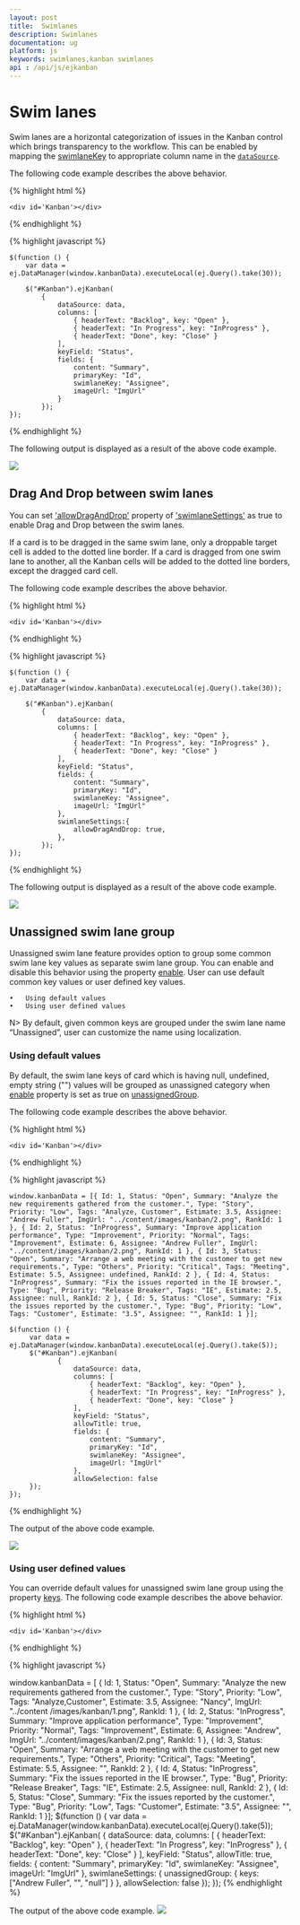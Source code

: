 ```yaml
---
layout: post
title:  Swimlanes
description: Swimlanes
documentation: ug
platform: js
keywords: swimlanes,kanban swimlanes
api : /api/js/ejkanban
---
```


# Swim lanes

Swim lanes are a horizontal categorization of issues in the Kanban control which brings transparency to the workflow. This can be enabled by mapping the [swimlaneKey](https://help.syncfusion.com/api/js/ejkanban#members:fields-swimlanekey) to appropriate column name in the [`dataSource`](https://help.syncfusion.com/api/js/ejkanban#members:datasource).

The following code example describes the above behavior.

{% highlight html %}

    <div id='Kanban'></div>

{% endhighlight %}

{% highlight javascript %}

    $(function () {
        var data = ej.DataManager(window.kanbanData).executeLocal(ej.Query().take(30));
        
        $("#Kanban").ejKanban(
            {
                dataSource: data,
                columns: [
                    { headerText: "Backlog", key: "Open" },
                    { headerText: "In Progress", key: "InProgress" },
                    { headerText: "Done", key: "Close" }
                ],
                keyField: "Status",
                fields: {
                    content: "Summary",
                    primaryKey: "Id",
                    swimlaneKey: "Assignee",
                    imageUrl: "ImgUrl"
                }
            });
    });

{% endhighlight %}

The following output is displayed as a result of the above code example.

![](Swimlane_images/swimlane_img1.png)

## Drag And Drop between swim lanes

You can set ['allowDragAndDrop'](https://help.syncfusion.com/api/js/ejkanban#members:swimlanesettings-allowdraganddrop) property of ['swimlaneSettings'](https://help.syncfusion.com/api/js/ejkanban#members:swimlanesettings) as true to enable Drag and Drop between the swim lanes.

If a card is to be dragged in the same swim lane, only a droppable target cell is added to the dotted line border. If a card is dragged from one swim lane to another, all the Kanban cells will be added to the dotted line borders, except the dragged card cell.

The following code example describes the above behavior.

{% highlight html %}

    <div id='Kanban'></div>

{% endhighlight %}

{% highlight javascript %}

    $(function () {
        var data = ej.DataManager(window.kanbanData).executeLocal(ej.Query().take(30));
        
        $("#Kanban").ejKanban(
            {
                dataSource: data,
                columns: [
                    { headerText: "Backlog", key: "Open" },
                    { headerText: "In Progress", key: "InProgress" },
                    { headerText: "Done", key: "Close" }
                ],
                keyField: "Status",
                fields: {
                    content: "Summary",
                    primaryKey: "Id",
                    swimlaneKey: "Assignee",
                    imageUrl: "ImgUrl"
                },
                swimlaneSettings:{
                    allowDragAndDrop: true,
                },
            });
    });

{% endhighlight %}

The following output is displayed as a result of the above code example.

![](Swimlane_images/swimlane_img2.png)

## Unassigned swim lane group

Unassigned swim lane feature provides option to group some common swim lane key values as separate swim lane group. You can enable and disable this behavior using the property [enable](https://help.syncfusion.com/api/js/ejkanban#members:swimlanesettings-unassignedgroup-enable).
User can use default common key values or user defined key values. 

    •	Using default values
    •	Using user defined values

N> By default, given common keys are grouped under the swim lane name “Unassigned”, user can customize the name using localization.

### Using default values

By default, the swim lane keys of card which is having null, undefined, empty string ("") values will be grouped as unassigned category when [enable](https://help.syncfusion.com/api/js/ejkanban#members:swimlanesettings-unassignedgroup-enable) property is set as true on [unassignedGroup](https://help.syncfusion.com/api/js/ejkanban#members:swimlanesettings-unassignedgroup).

The following code example describes the above behavior.

{% highlight html %}

    <div id='Kanban'></div>

{% endhighlight %}

{% highlight javascript %}

    window.kanbanData = [{ Id: 1, Status: "Open", Summary: "Analyze the new requirements gathered from the customer.", Type: "Story", Priority: "Low", Tags: "Analyze, Customer", Estimate: 3.5, Assignee: "Andrew Fuller", ImgUrl: "../content/images/kanban/2.png", RankId: 1 }, { Id: 2, Status: "InProgress", Summary: "Improve application performance", Type: "Improvement", Priority: "Normal", Tags: "Improvement", Estimate: 6, Assignee: "Andrew Fuller", ImgUrl: "../content/images/kanban/2.png", RankId: 1 }, { Id: 3, Status: "Open", Summary: "Arrange a web meeting with the customer to get new requirements.", Type: "Others", Priority: "Critical", Tags: "Meeting", Estimate: 5.5, Assignee: undefined, RankId: 2 }, { Id: 4, Status: "InProgress", Summary: "Fix the issues reported in the IE browser.", Type: "Bug", Priority: "Release Breaker", Tags: "IE", Estimate: 2.5, Assignee: null, RankId: 2 }, { Id: 5, Status: "Close", Summary: "Fix the issues reported by the customer.", Type: "Bug", Priority: "Low", Tags: "Customer", Estimate: "3.5", Assignee: "", RankId: 1 }];
    
    $(function () {
         var data = ej.DataManager(window.kanbanData).executeLocal(ej.Query().take(5));
         $("#Kanban").ejKanban(
                {
                    dataSource: data,
                    columns: [
                        { headerText: "Backlog", key: "Open" },
                        { headerText: "In Progress", key: "InProgress" },
                        { headerText: "Done", key: "Close" }
                    ],
                    keyField: "Status",
                    allowTitle: true,
                    fields: {
                        content: "Summary",
                        primaryKey: "Id",
                        swimlaneKey: "Assignee",
                        imageUrl: "ImgUrl"
                    },
                    allowSelection: false
         });
    });

{% endhighlight %}

The output of the above code example.

![](Swimlane_images/swimlane_img3.png)

### Using user defined values

You can override default values for unassigned swim lane group using the property [keys](https://help.syncfusion.com/api/js/ejkanban#members:swimlanesettings-unassignedgroup-keys).
The following code example describes the above behavior.

{% highlight html %}

    <div id='Kanban'></div>

{% endhighlight %}

{% highlight javascript %}

 window.kanbanData = [
            { Id: 1, Status: "Open", Summary: "Analyze the new requirements gathered from the customer.", Type: "Story", Priority: "Low", Tags: "Analyze,Customer", Estimate: 3.5, Assignee: "Nancy", ImgUrl: "../content /images/kanban/1.png", RankId: 1 },
            { Id: 2, Status: "InProgress", Summary: "Improve application performance", Type: "Improvement", Priority: "Normal", Tags: "Improvement", Estimate: 6, Assignee: "Andrew", ImgUrl: "../content/images/kanban/2.png", RankId: 1 }, 
            { Id: 3, Status: "Open", Summary: "Arrange a web meeting with the customer to get new requirements.", Type: "Others", Priority: "Critical", Tags: "Meeting", Estimate: 5.5, Assignee: "", RankId: 2 }, 
            { Id: 4, Status: "InProgress", Summary: "Fix the issues reported in the IE browser.", Type: "Bug", Priority: "Release Breaker", Tags: "IE", Estimate: 2.5, Assignee: null, RankId: 2 },
            { Id: 5, Status: "Close", Summary: "Fix the issues reported by the customer.", Type: "Bug", Priority: "Low", Tags: "Customer", Estimate: "3.5", Assignee: "", RankId: 1 }];
    $(function () {
    var data = ej.DataManager(window.kanbanData).executeLocal(ej.Query().take(5));
            $("#Kanban").ejKanban(
                {
                    dataSource: data,
                    columns: [
                        { headerText: "Backlog", key: "Open" },
                        { headerText: "In Progress", key: "InProgress" },
                        { headerText: "Done", key: "Close" }
                    ],
                    keyField: "Status",
                    allowTitle: true,
                    fields: {
                        content: "Summary",
                        primaryKey: "Id",
                        swimlaneKey: "Assignee",
                        imageUrl: "ImgUrl"
                    },
                    swimlaneSettings: {
                        unassignedGroup: {
                            keys: ["Andrew Fuller", "", "null"]
                        }
                    },
                    allowSelection: false
                });
    });
{% endhighlight %}

The output of the above code example.
![](Swimlane_images/swimlane_img4.png)
